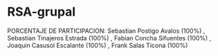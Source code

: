 # RSA-grupal
PORCENTAJE DE PARTICIPACION:
Sebastian Postigo Avalos (100%)
, Sebastian Tinajeros Estrada (100%)
, Fabian Concha Sifuentes (100%)
, Joaquin Casusol Escalante (100%)
, Frank Salas Ticona (100%)
